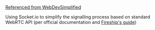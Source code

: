 [Referenced from WebDevSimplified](https://www.youtube.com/watch?v=DvlyzDZDEq4&t=5s)

Using Socket.io to simplify the signalling process based on standard WebRTC API (per official documentation and [Fireship's guide](https://fireship.io/lessons/webrtc-firebase-video-chat/))

